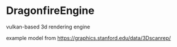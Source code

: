 # DragonfireEngine
vulkan-based 3d rendering engine

example model from https://graphics.stanford.edu/data/3Dscanrep/

